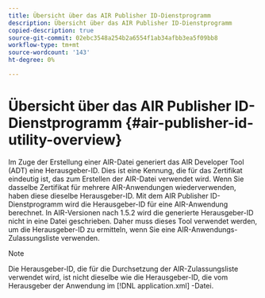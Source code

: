 ```yaml
---
title: Übersicht über das AIR Publisher ID-Dienstprogramm
description: Übersicht über das AIR Publisher ID-Dienstprogramm
copied-description: true
source-git-commit: 02ebc3548a254b2a6554f1ab34afbb3ea5f09bb8
workflow-type: tm+mt
source-wordcount: '143'
ht-degree: 0%

---
```


# Übersicht über das AIR Publisher ID-Dienstprogramm {#air-publisher-id-utility-overview}

Im Zuge der Erstellung einer AIR-Datei generiert das AIR Developer Tool (ADT) eine Herausgeber-ID. Dies ist eine Kennung, die für das Zertifikat eindeutig ist, das zum Erstellen der AIR-Datei verwendet wird. Wenn Sie dasselbe Zertifikat für mehrere AIR-Anwendungen wiederverwenden, haben diese dieselbe Herausgeber-ID. Mit dem AIR Publisher ID-Dienstprogramm wird die Herausgeber-ID für eine AIR-Anwendung berechnet. In AIR-Versionen nach 1.5.2 wird die generierte Herausgeber-ID nicht in eine Datei geschrieben. Daher muss dieses Tool verwendet werden, um die Herausgeber-ID zu ermitteln, wenn Sie eine AIR-Anwendungs-Zulassungsliste verwenden.

>[!NOTE]
>
>Die Herausgeber-ID, die für die Durchsetzung der AIR-Zulassungsliste verwendet wird, ist nicht dieselbe wie die Herausgeber-ID, die vom Herausgeber der Anwendung im [!DNL application.xml] -Datei.
